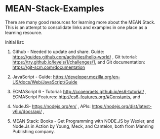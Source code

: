 # MEAN-Stack-Examples

There are many good resources for learning more about the MEAN Stack. This is an attempt to consolidate links and examples in one place as a learning resource.

Initial list:

1. Github - Needed to update and share. Guide:  https://guides.github.com/activities/hello-world/ , Git tutorial: https://try.github.io/levels/1/challenges/1, and Git documentation: https://git-scm.com/documentation 

2. JavaScript -  Guide: https://developer.mozilla.org/en-US/docs/Web/JavaScript/Guide

3. ECMAScript 6 -  Tutorial:  http://ccoenraets.github.io/es6-tutorial/ , ECMAScript Features: http://es6-features.org/#Constants, and 

4. NodeJS- https://nodejs.org/en/ , APIs: https://nodejs.org/dist/latest-v6.x/docs/api/ , 

5. MEAN Stack: Books - Get Programming with NODE.JS by Wexler, and Node.Js in Action by Young, Meck, and Cantelon, both from Manning Publishing company.
